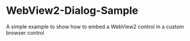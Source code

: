 # WebView2-Dialog-Sample
A simple example to show how to embed a WebView2 control in a custom browser control
